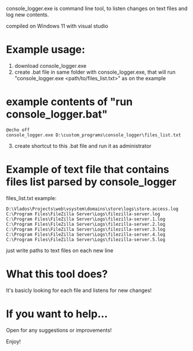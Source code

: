 console_logger.exe is command line tool, to listen changes on text files and log new contents.

compiled on Windows 11 with visual studio

# Example usage:
1) download console_logger.exe
2) create .bat file in same folder with console_logger.exe, that will run "console_logger.exe <path/to/files_list.txt>" as on the example

# example contents of "run console_logger.bat"
```
@echo off
console_logger.exe D:\custom_programs\console_logger\files_list.txt
```
3) create shortcut to this .bat file and run it as administrator

# Example of text file that contains files list parsed by console_logger

files_list.txt example:
```
D:\Vlados\Projects\web\vsystem\domains\store\logs\store.access.log
C:\Program Files\FileZilla Server\Logs\filezilla-server.log
C:\Program Files\FileZilla Server\Logs\filezilla-server.1.log
C:\Program Files\FileZilla Server\Logs\filezilla-server.2.log
C:\Program Files\FileZilla Server\Logs\filezilla-server.3.log
C:\Program Files\FileZilla Server\Logs\filezilla-server.4.log
C:\Program Files\FileZilla Server\Logs\filezilla-server.5.log
```
just write paths to text files on each new line 

# What this tool does? 
It's basicly looking for each file and listens for new changes!

# If you want to help...
Open for any suggestions or improvements!

Enjoy!


